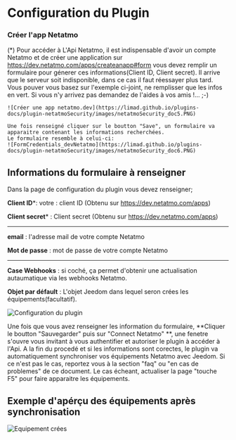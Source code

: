 
# Configuration du Plugin
### Créer l'app Netatmo
(*) Pour accéder à L'Api Netatmo, il est indispensable d'avoir un compte Netatmo et de créer une application sur https://dev.netatmo.com/apps/createanapp#form 
    vous devez remplir un formulaire pour génerer ces informations(Client ID, Client secret).
	Il arrive que le serveur soit indisponible, dans ce cas il faut réessayer plus tard.
	Vous pouver vous basez sur l'exemple ci-joint, ne remplisser que les infos en vert. 
    Si vous n'y arrivez pas demandez de l'aides à vos amis !... ;-)
	
	![Créer une app netatmo.dev](https://limad.github.io/plugins-docs/plugin-netatmoSecurity/images/netatmoSecurity_doc5.PNG)
	
	Une fois renseigné cliquer sur le boutton "Save", un formulaire va apparaitre contenant les informations recherchées.
	Le formulaire resemble à celui-ci:
	![FormCredentials_devNetatmo](https://limad.github.io/plugins-docs/plugin-netatmoSecurity/images/netatmoSecurity_doc6.PNG)
	
	
	
	
## Informations du formulaire à renseigner

Dans la page de configuration du plugin vous devez renseigner;

**Client ID***: votre : client ID (Obtenu sur https://dev.netatmo.com/apps)

**Client secret*** : Client secret (Obtenu sur https://dev.netatmo.com/apps)

---
**email** : l'adresse mail de votre compte Netatmo

**Mot de passe** : mot de passe de votre compte Netatmo

---
**Case Webhooks** : si coché, ça permet d'obtenir une actualisation autaumatique via les webhooks Netatmo.

**Objet par défault** : L'objet Jeedom dans lequel seron crées les équipements(facultatif).


![Configuration du plugin](https://limad.github.io/plugins-docs/plugin-netatmoSecurity/images/netatmoSecurity_doc3.PNG)



Une fois que vous avez renseigner les information du formulaire, **Cliquer le boutton "Sauvegarder" puis sur "Connect Netatmo" **, 
une fenetre s'ouvre vous invitant à vous authentifier et autoriser le plugin à accéder à l'Api. 
A la fin du procedé et si les informations sont corectes, le plugin va automatiquement synchroniser vos équipements Netatmo avec Jeedom.
Si ce n'est pas le cas, reportez vous à la section "faq" ou "en cas de problemes" de ce document.
Le cas écheant, actualiser la page "touche F5" pour faire apparaitre les équipements.

## Exemple d'apérçu des équipements après synchronisation  
![Equipement crées](https://limad.github.io/plugins-docs/plugin-netatmoSecurity/images/netatmoSecurity_screenshot7.PNG)